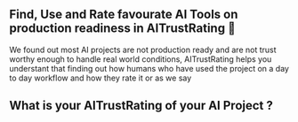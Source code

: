 ## Find, Use and Rate favourate AI Tools on production readiness in AITrustRating 👋

We found out most AI projects are not production ready and are not trust worthy enough to handle real world conditions, AITrustRating helps you understant that finding out how humans who have used the project on a day to day workflow and how they rate it or as we say 

## What is your AITrustRating of your AI Project ?

<!--

**Here are some ideas to get you started:**

🙋‍♀️ A short introduction - what is your organization all about?
🌈 Contribution guidelines - how can the community get involved?
👩‍💻 Useful resources - where can the community find your docs? Is there anything else the community should know?
🍿 Fun facts - what does your team eat for breakfast?
🧙 Remember, you can do mighty things with the power of [Markdown](https://docs.github.com/github/writing-on-github/getting-started-with-writing-and-formatting-on-github/basic-writing-and-formatting-syntax)
-->
